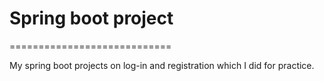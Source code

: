 <h1>Spring boot project</h1>
============================
<p>My spring boot projects on log-in and registration which I did for practice.</p>
